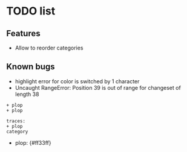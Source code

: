 # TODO list

## Features
* Allow to reorder categories

## Known bugs
* highlight error for color is switched by 1 character
* Uncaught RangeError: Position 39 is out of range for changeset of length 38

```
+ plop
+ plop

traces:
+ plop
category
```

+ plop: {#ff33ff}
